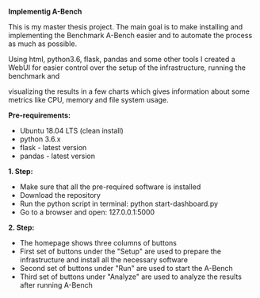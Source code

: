 **Implementig A-Bench**

This is my master thesis project. The main goal is to make installing and implementing the Benchmark A-Bench easier and to automate the process as much as possible.

Using html, python3.6, flask, pandas and some other tools I created a WebUI for easier control over the setup of the infrastructure, running the benchmark and

visualizing the results in a few charts which gives information about some metrics like CPU, memory and file system usage.

**Pre-requirements:**

*  Ubuntu 18.04 LTS (clean install)
*  python 3.6.x
*  flask - latest version
*  pandas - latest version

**1. Step:**

* Make sure that all the pre-required software is installed
* Download the repository
* Run the python script in terminal: python start-dashboard.py
* Go to a browser and open: 127.0.0.1:5000

**2. Step:**

* The homepage shows three columns of buttons
* First set of buttons under the "Setup" are used to prepare the infrastructure and install all the necessary software
* Second set of buttons under "Run" are used to start the A-Bench
* Third set of buttons under "Analyze" are used to analyze the results after running A-Bench
